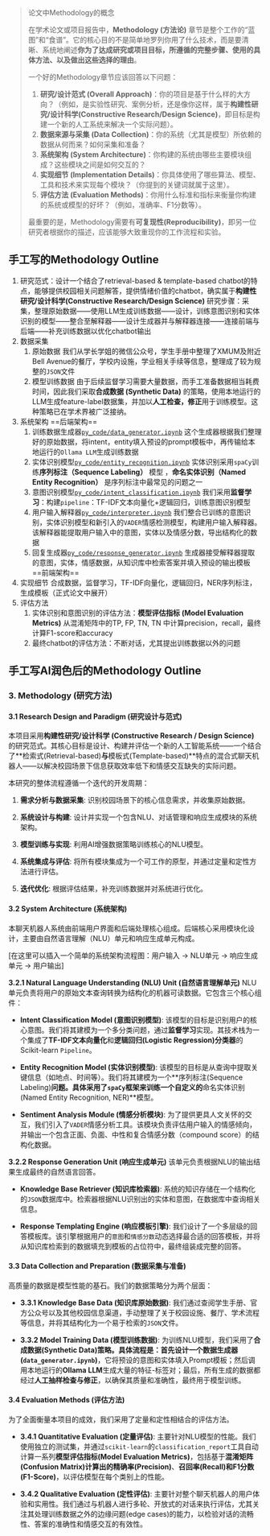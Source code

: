 > 论文中Methodology的概念
> 
> 在学术论文或项目报告中，**Methodology (方法论)** 章节是整个工作的“蓝图”和“食谱”。它的核心目的不是简单地罗列你用了什么技术，而是要清晰、系统地阐述**你为了达成研究或项目目标，所遵循的完整步骤、使用的具体方法、以及做出这些选择的理由**。
> 
> 一个好的Methodology章节应该回答以下问题：
> 
> 1. **研究/设计范式 (Overall Approach)**：你的项目是基于什么样的大方向？（例如，是实验性研究、案例分析，还是像你这样，属于**构建性研究/设计科学(Constructive Research/Design Science)**，即目标是构建一个新的人工系统来解决一个实际问题）。
> 2. **数据来源与采集 (Data Collection)**：你的系统（尤其是模型）所依赖的数据从何而来？如何采集和准备？
> 3. **系统架构 (System Architecture)**：你构建的系统由哪些主要模块组成？这些模块之间是如何交互的？
> 4. **实现细节 (Implementation Details)**：你具体使用了哪些算法、模型、工具和技术来实现每个模块？（你提到的关键词就属于这里）。
> 5. **评估方法 (Evaluation Methods)**：你用什么标准和指标来衡量你构建的系统或模型的好坏？（例如，准确率、F1分数等）。
> 
> 最重要的是，Methodology需要有**可复现性(Reproducibility)**，即另一位研究者根据你的描述，应该能够大致重现你的工作流程和实验。

## 手工写的Methodology Outline

1. 研究范式：设计一个结合了retrieval-based & template-based chatbot的特点，能够提供校园相关问题解答，提供情绪价值的chatbot，确实属于**构建性研究/设计科学(Constructive Research/Design Science)**
	研究步骤：采集，整理原始数据——使用LLM生成训练数据——设计，训练意图识别和实体识别的模型——整合至解释器——设计生成器并与解释器连接——连接前端与后端——补充训练数据以优化chatbot输出
2. 数据采集
	1. 原始数据
		我们从学长学姐的微信公众号，学生手册中整理了XMUM及附近Bell Avenue的餐厅，学校内设施，学业相关手续等信息，整理成了较为规整的`JSON`文件
	2. 模型训练数据
		由于后续监督学习需要大量数据，而手工准备数据相当耗费时间，因此我们采取**合成数据 (Synthetic Data)** 的策略，使用本地运行的LLM生成feature-label数据集，并加以**人工检查，修正**用于训练模型。这种策略已在学术界被广泛接纳。
3. 系统架构
	==后端架构==
	1. 训练数据生成器[`py_code/data_generator.ipynb`](./py_code/data_generator.ipynb)
		这个生成器根据我们整理好的原始数据，将intent，entity填入预设的prompt模板中，再传输给本地运行的`Ollama LLM`生成训练数据
	2. 实体识别模型[`py_code/entity_recognition.ipynb`](./py_code/entity_recognition.ipynb)
		实体识别采用`spaCy`训练**序列标注（Sequence Labeling）** 模型 ，**命名实体识别（Named Entity Recognition）** 是序列标注中最常见的问题之一
	3. 意图识别模型[`py_code/intent_classification.ipynb`](./py_code/intent_classification.ipynb)
		我们采用**监督学习**：构建`pipeline`：TF-IDF文本向量化+逻辑回归，训练意图识别模型
	4. 用户输入解释器[`py_code/interpreter.ipynb`](./py_code/interpreter.ipynb)
		我们整合已训练的意图识别，实体识别模型和新引入的`VADER`情感检测模型，构建用户输入解释器。该解释器能提取用户输入中的意图，实体以及情感分数，导出结构化的数据
	5. 回复生成器[`py_code/response_generator.ipynb`](./py_code/response_generator.ipynb) 
		生成器接受解释器提取的意图，实体，情感数据，从知识库中检索答案并填入预设的输出模板
	==前端架构==
4. 实现细节
		合成数据，监督学习，TF-IDF向量化，逻辑回归，NER序列标注，生成模板（正式论文中展开）
5. 评估方法
	1. 实体识别和意图识别的评估方法：**模型评估指标 (Model Evaluation Metrics)**
		从混淆矩阵中的TP, FP, TN, TN 中计算precision，recall，最终计算F1-score和accuracy
	2. 最终chatbot的评估方法：不断对话，尤其提出训练数据以外的问题

## 手工写AI润色后的Methodology Outline

### **3. Methodology (研究方法)**

#### **3.1 Research Design and Paradigm (研究设计与范式)**

本项目采用**构建性研究/设计科学 (Constructive Research / Design Science)** 的研究范式。其核心目标是设计、构建并评估一个新的人工智能系统——一个结合了**检索式(Retrieval-based)**与**模板式(Template-based)**特点的混合式聊天机器人——以解决校园场景下信息获取效率低下和情感交互缺失的实际问题。

本研究的整体流程遵循一个迭代的开发周期：

1. **需求分析与数据采集**: 识别校园场景下的核心信息需求，并收集原始数据。
    
2. **系统设计与构建**: 设计并实现一个包含NLU、对话管理和响应生成模块的系统架构。
    
3. **模型训练与实现**: 利用AI增强数据策略训练核心的NLU模型。
    
4. **系统集成与评估**: 将所有模块集成为一个可工作的原型，并通过定量和定性方法进行评估。
    
5. **迭代优化**: 根据评估结果，补充训练数据并对系统进行优化。
    

#### **3.2 System Architecture (系统架构)**

本聊天机器人系统由前端用户界面和后端处理核心组成。后端核心采用模块化设计，主要由自然语言理解（NLU）单元和响应生成单元构成。

[在这里可以插入一个简单的系统架构流程图：用户输入 -> NLU单元 -> 响应生成单元 -> 用户输出]

**3.2.1 Natural Language Understanding (NLU) Unit (自然语言理解单元)** NLU单元负责将用户的原始文本查询转换为结构化的机器可读数据。它包含三个核心组件：

- **Intent Classification Model (意图识别模型)**: 该模型的目标是识别用户的核心意图。我们将其建模为一个多分类问题，通过**监督学习**实现。其技术栈为一个集成了**TF-IDF文本向量化**和**逻辑回归(Logistic Regression)分类器**的Scikit-learn `Pipeline`。
    
- **Entity Recognition Model (实体识别模型)**: 该模型的目标是从查询中提取关键信息（如地点、时间等）。我们将其建模为一个**序列标注(Sequence Labeling)**问题。具体采用了`spaCy`框架来训练一个自定义的**命名实体识别(Named Entity Recognition, NER)**模型。
    
- **Sentiment Analysis Module (情感分析模块)**: 为了提供更具人文关怀的交互，我们引入了`VADER`情感分析工具。该模块负责评估用户输入的情感倾向，并输出一个包含正面、负面、中性和复合情感分数（compound score）的结构化数据。
    

**3.2.2 Response Generation Unit (响应生成单元)** 该单元负责根据NLU的输出结果生成最终的自然语言回答。

- **Knowledge Base Retriever (知识库检索器)**: 系统的知识存储在一个结构化的`JSON`数据库中。检索器根据NLU识别出的实体和意图，在数据库中查询相关信息。
    
- **Response Templating Engine (响应模板引擎)**: 我们设计了一个多层级的回答模板库。该引擎根据用户的`意图`和`情感分数`动态选择最合适的回答模板，并将从知识库检索到的数据填充到模板的占位符中，最终组装成完整的回答。
    

#### **3.3 Data Collection and Preparation (数据采集与准备)**

高质量的数据是模型性能的基石。我们的数据策略分为两个层面：

- **3.3.1 Knowledge Base Data (知识库原始数据)**: 我们通过查阅学生手册、官方公众号以及其他校园信息渠道，手动整理了关于校园设施、餐厅、学术流程等信息，并将其结构化为一个易于检索的`JSON`文件。
    
- **3.3.2 Model Training Data (模型训练数据)**: 为训练NLU模型，我们采用了**合成数据(Synthetic Data)**策略。具体流程是：首先设计一个**数据生成器 (`data_generator.ipynb`)**，它将预设的意图和实体填入Prompt模板；然后调用本地运行的**Ollama LLM**生成大量的特征-标签对；最后，所有生成的数据都经过**人工抽样检查与修正**，以确保其质量和准确性，最终用于模型训练。
    

#### **3.4 Evaluation Methods (评估方法)**

为了全面衡量本项目的成效，我们采用了定量和定性相结合的评估方法。

- **3.4.1 Quantitative Evaluation (定量评估)**: 主要针对NLU模型的性能。我们使用独立的测试集，并通过`scikit-learn`的`classification_report`工具自动计算一系列**模型评估指标(Model Evaluation Metrics)**，包括基于**混淆矩阵(Confusion Matrix)**计算出的**精确率(Precision)**、**召回率(Recall)**和**F1分数(F1-Score)**，以评估模型在每个类别上的性能。
    
- **3.4.2 Qualitative Evaluation (定性评估)**: 主要针对整个聊天机器人的用户体验和实用性。我们通过与机器人进行多轮、开放式的对话来执行评估，尤其关注其处理训练数据之外的边缘问题(edge cases)的能力，以检验对话的流畅性、答案的准确性和情感交互的有效性。